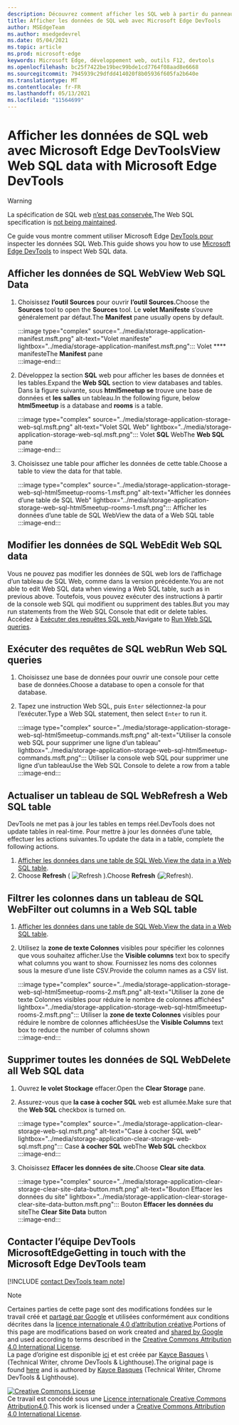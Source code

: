 ```yaml
---
description: Découvrez comment afficher les SQL web à partir du panneau Application de Microsoft Edge DevTools.
title: Afficher les données de SQL web avec Microsoft Edge DevTools
author: MSEdgeTeam
ms.author: msedgedevrel
ms.date: 05/04/2021
ms.topic: article
ms.prod: microsoft-edge
keywords: Microsoft Edge, développement web, outils F12, devtools
ms.openlocfilehash: bc25f7422be19bec99bde1cd7764f08aad8e6668
ms.sourcegitcommit: 7945939c29dfdd414020f8b05936f605fa2b640e
ms.translationtype: MT
ms.contentlocale: fr-FR
ms.lasthandoff: 05/13/2021
ms.locfileid: "11564699"
---
```

<!-- Copyright Kayce Basques 

   Licensed under the Apache License, Version 2.0 (the "License");
   you may not use this file except in compliance with the License.
   You may obtain a copy of the License at

       https://www.apache.org/licenses/LICENSE-2.0

   Unless required by applicable law or agreed to in writing, software
   distributed under the License is distributed on an "AS IS" BASIS,
   WITHOUT WARRANTIES OR CONDITIONS OF ANY KIND, either express or implied.
   See the License for the specific language governing permissions and
   limitations under the License.  -->
# <a name="view-web-sql-data-with-microsoft-edge-devtools"></a><span data-ttu-id="cde51-104">Afficher les données de SQL web avec Microsoft Edge DevTools</span><span class="sxs-lookup"><span data-stu-id="cde51-104">View Web SQL data with Microsoft Edge DevTools</span></span>  

> [!WARNING]
> <span data-ttu-id="cde51-105">La spécification de SQL web [n’est pas conservée.][W3CWebSQLStatus]</span><span class="sxs-lookup"><span data-stu-id="cde51-105">The Web SQL specification is [not being maintained][W3CWebSQLStatus].</span></span>  

<span data-ttu-id="cde51-106">Ce guide vous montre comment utiliser Microsoft Edge [DevTools pour][MicrosoftEdgeDevTools] inspecter les données SQL Web.</span><span class="sxs-lookup"><span data-stu-id="cde51-106">This guide shows you how to use [Microsoft Edge DevTools][MicrosoftEdgeDevTools] to inspect Web SQL data.</span></span>  

## <a name="view-web-sql-data"></a><span data-ttu-id="cde51-107">Afficher les données de SQL Web</span><span class="sxs-lookup"><span data-stu-id="cde51-107">View Web SQL Data</span></span>  

1.  <span data-ttu-id="cde51-108">Choisissez **l’outil Sources** pour ouvrir **l’outil Sources.**</span><span class="sxs-lookup"><span data-stu-id="cde51-108">Choose the **Sources** tool to open the **Sources** tool.</span></span>  <span data-ttu-id="cde51-109">Le **volet Manifeste** s’ouvre généralement par défaut.</span><span class="sxs-lookup"><span data-stu-id="cde51-109">The **Manifest** pane usually opens by default.</span></span>  
    
    :::image type="complex" source="../media/storage-application-manifest.msft.png" alt-text="Volet manifeste" lightbox="../media/storage-application-manifest.msft.png":::
       <span data-ttu-id="cde51-111">Volet \*\*\*\* manifeste</span><span class="sxs-lookup"><span data-stu-id="cde51-111">The **Manifest** pane</span></span>  
    :::image-end:::  
    
1.  <span data-ttu-id="cde51-112">Développez la section **SQL** web pour afficher les bases de données et les tables.</span><span class="sxs-lookup"><span data-stu-id="cde51-112">Expand the **Web SQL** section to view databases and tables.</span></span>  <span data-ttu-id="cde51-113">Dans la figure suivante, sous **html5meetup se** trouve une base de données et **les salles** un tableau.</span><span class="sxs-lookup"><span data-stu-id="cde51-113">In the following figure, below **html5meetup** is a database and **rooms** is a table.</span></span>  
    
    :::image type="complex" source="../media/storage-application-storage-web-sql.msft.png" alt-text="Volet SQL Web" lightbox="../media/storage-application-storage-web-sql.msft.png":::
       <span data-ttu-id="cde51-115">Volet **SQL** Web</span><span class="sxs-lookup"><span data-stu-id="cde51-115">The **Web SQL** pane</span></span>  
    :::image-end:::  
    
1.  <span data-ttu-id="cde51-116">Choisissez une table pour afficher les données de cette table.</span><span class="sxs-lookup"><span data-stu-id="cde51-116">Choose a table to view the data for that table.</span></span>  
    
    :::image type="complex" source="../media/storage-application-storage-web-sql-html5meetup-rooms-1.msft.png" alt-text="Afficher les données d’une table de SQL Web" lightbox="../media/storage-application-storage-web-sql-html5meetup-rooms-1.msft.png":::
       <span data-ttu-id="cde51-118">Afficher les données d’une table de SQL Web</span><span class="sxs-lookup"><span data-stu-id="cde51-118">View the data of a Web SQL table</span></span>  
    :::image-end:::  
    
## <a name="edit-web-sql-data"></a><span data-ttu-id="cde51-119">Modifier les données de SQL Web</span><span class="sxs-lookup"><span data-stu-id="cde51-119">Edit Web SQL data</span></span>  

<span data-ttu-id="cde51-120">Vous ne pouvez pas modifier les données de SQL web lors de l’affichage d’un tableau de SQL Web, comme dans la version précédente.</span><span class="sxs-lookup"><span data-stu-id="cde51-120">You are not able to edit Web SQL data when viewing a Web SQL table, such as in previous above.</span></span>  <span data-ttu-id="cde51-121">Toutefois, vous pouvez exécuter des instructions à partir de la console web SQL qui modifient ou suppriment des tables.</span><span class="sxs-lookup"><span data-stu-id="cde51-121">But you may run statements from the Web SQL Console that edit or delete tables.</span></span>  <span data-ttu-id="cde51-122">Accédez à [Exécuter des requêtes SQL web.](#run-web-sql-queries)</span><span class="sxs-lookup"><span data-stu-id="cde51-122">Navigate to [Run Web SQL queries](#run-web-sql-queries).</span></span>  

## <a name="run-web-sql-queries"></a><span data-ttu-id="cde51-123">Exécuter des requêtes de SQL web</span><span class="sxs-lookup"><span data-stu-id="cde51-123">Run Web SQL queries</span></span>  

1.  <span data-ttu-id="cde51-124">Choisissez une base de données pour ouvrir une console pour cette base de données.</span><span class="sxs-lookup"><span data-stu-id="cde51-124">Choose a database to open a console for that database.</span></span>  
1.  <span data-ttu-id="cde51-125">Tapez une instruction Web SQL, puis `Enter` sélectionnez-la pour l’exécuter.</span><span class="sxs-lookup"><span data-stu-id="cde51-125">Type a Web SQL statement, then select `Enter` to run it.</span></span>  
    
    :::image type="complex" source="../media/storage-application-storage-web-sql-html5meetup-commands.msft.png" alt-text="Utiliser la console web SQL pour supprimer une ligne d’un tableau" lightbox="../media/storage-application-storage-web-sql-html5meetup-commands.msft.png":::
       <span data-ttu-id="cde51-127">Utiliser la console web SQL pour supprimer une ligne d’un tableau</span><span class="sxs-lookup"><span data-stu-id="cde51-127">Use the Web SQL Console to delete a row from a table</span></span>  
    :::image-end:::  
    
## <a name="refresh-a-web-sql-table"></a><span data-ttu-id="cde51-128">Actualiser un tableau de SQL Web</span><span class="sxs-lookup"><span data-stu-id="cde51-128">Refresh a Web SQL table</span></span>  

<span data-ttu-id="cde51-129">DevTools ne met pas à jour les tables en temps réel.</span><span class="sxs-lookup"><span data-stu-id="cde51-129">DevTools does not update tables in real-time.</span></span>  <span data-ttu-id="cde51-130">Pour mettre à jour les données d’une table, effectuer les actions suivantes.</span><span class="sxs-lookup"><span data-stu-id="cde51-130">To update the data in a table, complete the following actions.</span></span>  

1.  <span data-ttu-id="cde51-131">[Afficher les données dans une table de SQL Web.](#view-web-sql-data)</span><span class="sxs-lookup"><span data-stu-id="cde51-131">[View the data in a Web SQL table](#view-web-sql-data).</span></span>  
1.  <span data-ttu-id="cde51-132">Choose **Refresh** \( ![ Refresh ](../media/refresh-icon.msft.png) \).</span><span class="sxs-lookup"><span data-stu-id="cde51-132">Choose **Refresh** \(![Refresh](../media/refresh-icon.msft.png)\).</span></span>  
    
## <a name="filter-out-columns-in-a-web-sql-table"></a><span data-ttu-id="cde51-133">Filtrer les colonnes dans un tableau de SQL Web</span><span class="sxs-lookup"><span data-stu-id="cde51-133">Filter out columns in a Web SQL table</span></span>  

1.  <span data-ttu-id="cde51-134">[Afficher les données dans une table de SQL Web.](#view-web-sql-data)</span><span class="sxs-lookup"><span data-stu-id="cde51-134">[View the data in a Web SQL table](#view-web-sql-data).</span></span>  
1.  <span data-ttu-id="cde51-135">Utilisez la **zone de texte Colonnes** visibles pour spécifier les colonnes que vous souhaitez afficher.</span><span class="sxs-lookup"><span data-stu-id="cde51-135">Use the **Visible columns** text box to specify what columns you want to show.</span></span>  <span data-ttu-id="cde51-136">Fournissez les noms des colonnes sous la mesure d’une liste CSV.</span><span class="sxs-lookup"><span data-stu-id="cde51-136">Provide the column names as a CSV list.</span></span>  
    
    :::image type="complex" source="../media/storage-application-storage-web-sql-html5meetup-rooms-2.msft.png" alt-text="Utiliser la zone de texte Colonnes visibles pour réduire le nombre de colonnes affichées" lightbox="../media/storage-application-storage-web-sql-html5meetup-rooms-2.msft.png":::
       <span data-ttu-id="cde51-138">Utiliser la **zone de texte Colonnes** visibles pour réduire le nombre de colonnes affichées</span><span class="sxs-lookup"><span data-stu-id="cde51-138">Use the **Visible Columns** text box to reduce the number of columns shown</span></span>  
    :::image-end:::  
    
## <a name="delete-all-web-sql-data"></a><span data-ttu-id="cde51-139">Supprimer toutes les données de SQL Web</span><span class="sxs-lookup"><span data-stu-id="cde51-139">Delete all Web SQL data</span></span>  

1.  <span data-ttu-id="cde51-140">Ouvrez **le volet Stockage** effacer.</span><span class="sxs-lookup"><span data-stu-id="cde51-140">Open the **Clear Storage** pane.</span></span>  
1.  <span data-ttu-id="cde51-141">Assurez-vous que **la case à cocher SQL** web est allumée.</span><span class="sxs-lookup"><span data-stu-id="cde51-141">Make sure that the **Web SQL** checkbox is turned on.</span></span>  
    
    :::image type="complex" source="../media/storage-application-clear-storage-web-sql.msft.png" alt-text="Case à cocher SQL web" lightbox="../media/storage-application-clear-storage-web-sql.msft.png":::
       <span data-ttu-id="cde51-143">Case **à cocher SQL** web</span><span class="sxs-lookup"><span data-stu-id="cde51-143">The **Web SQL** checkbox</span></span>  
    :::image-end:::  
    
1.  <span data-ttu-id="cde51-144">Choisissez **Effacer les données de site.**</span><span class="sxs-lookup"><span data-stu-id="cde51-144">Choose **Clear site data**.</span></span>  
    
    :::image type="complex" source="../media/storage-application-clear-storage-clear-site-data-button.msft.png" alt-text="Bouton Effacer les données du site" lightbox="../media/storage-application-clear-storage-clear-site-data-button.msft.png":::
       <span data-ttu-id="cde51-146">Bouton **Effacer les données du** site</span><span class="sxs-lookup"><span data-stu-id="cde51-146">The **Clear Site Data** button</span></span>  
    :::image-end:::  
    
## <a name="getting-in-touch-with-the-microsoft-edge-devtools-team"></a><span data-ttu-id="cde51-147">Contacter l’équipe DevTools MicrosoftEdge</span><span class="sxs-lookup"><span data-stu-id="cde51-147">Getting in touch with the Microsoft Edge DevTools team</span></span>  

[!INCLUDE [contact DevTools team note](../includes/contact-devtools-team-note.md)]  

<!-- links -->  

[MicrosoftEdgeDevTools]: ../../devtools-guide-chromium/index.md "Microsoft Edge outils de développement (Chromium) | Documents Microsoft"  

[W3CWebSQLStatus]: https://w3.org/TR/webdatabase/#status-of-this-document "Base de données SQL web | W3C"  

> [!NOTE]
> <span data-ttu-id="cde51-150">Certaines parties de cette page sont des modifications fondées sur le travail créé et [partagé par Google][GoogleSitePolicies] et utilisées conformément aux conditions décrites dans la [licence internationale 4,0 d’attribution créative][CCA4IL].</span><span class="sxs-lookup"><span data-stu-id="cde51-150">Portions of this page are modifications based on work created and [shared by Google][GoogleSitePolicies] and used according to terms described in the [Creative Commons Attribution 4.0 International License][CCA4IL].</span></span>  
> <span data-ttu-id="cde51-151">La page d’origine est disponible [ici](https://developers.google.com/web/tools/chrome-devtools/storage/websql) et est créée par [Kayce Basques][KayceBasques] \ (Technical Writer, chrome DevTools \& Lighthouse\).</span><span class="sxs-lookup"><span data-stu-id="cde51-151">The original page is found [here](https://developers.google.com/web/tools/chrome-devtools/storage/websql) and is authored by [Kayce Basques][KayceBasques] \(Technical Writer, Chrome DevTools \& Lighthouse\).</span></span>  

[![Creative Commons License][CCby4Image]][CCA4IL]  
<span data-ttu-id="cde51-153">Ce travail est concédé sous une [Licence internationale Creative Commons Attribution4.0][CCA4IL].</span><span class="sxs-lookup"><span data-stu-id="cde51-153">This work is licensed under a [Creative Commons Attribution 4.0 International License][CCA4IL].</span></span>  

[CCA4IL]: https://creativecommons.org/licenses/by/4.0  
[CCby4Image]: https://i.creativecommons.org/l/by/4.0/88x31.png  
[GoogleSitePolicies]: https://developers.google.com/terms/site-policies  
[KayceBasques]: https://developers.google.com/web/resources/contributors#kayce-basques  
